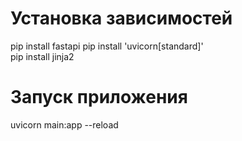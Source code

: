 # Установка зависимостей  
pip install fastapi
pip install 'uvicorn[standard]'  
pip install jinja2

# Запуск приложения
uvicorn main:app --reload